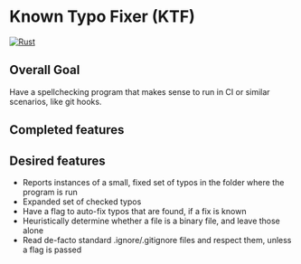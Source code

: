 # Known Typo Fixer (KTF)

[![Rust](https://github.com/Ryan1729/ktf/actions/workflows/rust.yml/badge.svg)](https://github.com/Ryan1729/ktf/actions/workflows/rust.yml)

## Overall Goal

Have a spellchecking program that makes sense to run in CI or similar scenarios, like git hooks.

## Completed features

## Desired features

* Reports instances of a small, fixed set of typos in the folder where the program is run
* Expanded set of checked typos
* Have a flag to auto-fix typos that are found, if a fix is known
* Heuristically determine whether a file is a binary file, and leave those alone
* Read de-facto standard .ignore/.gitignore files and respect them, unless a flag is passed
